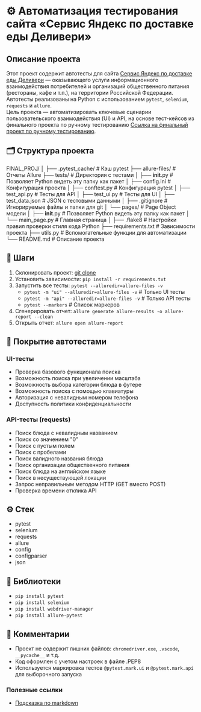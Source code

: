 # ⚙️ Автоматизация тестирования сайта «Сервис Яндекс по доставке еды Деливери»

## Описание проекта

Этот проект содержит автотесты для сайта [Сервис Яндекс по доставке еды Деливери](https://market-delivery.yandex.ru/) — оказывающего услуги информационного взаимодействия потребителей и организаций общественного питания (рестораны, кафе и т.п.), на территории Российской Федерации.  
Автотесты реализованы на Python с использованием `pytest`, `selenium`, `requests` и `allure`.  
Цель проекта — автоматизировать ключевые сценарии пользовательского взаимодействия (UI) и API, на основе тест-кейсов из финального проекта по ручному тестированию [Ссылка на финальный проект по ручному тестированию](https://testir.yonote.ru/share/f8355f9c-fe64-434d-b223-884048bf20ae).

## 🗂 Структура проекта

FINAL_PROJ/
│
├── .pytest_cache/            # Кэш pytest
├── allure-files/             # Отчеты Allure
├── tests/                    # Директория с тестами
│   ├── __init__.py           # Позволяет Python видеть эту папку как пакет
│   ├── config.ini            # Конфигурация проекта
│   ├── conftest.py           # Конфигурация pytest
│   ├── test_api.py           # Тесты для API
│   ├── test_ui.py            # Тесты для UI
│   ├── test_data.json        # JSON с тестовыми данными
│   ├── .gitignore            # Игнорируемые файлы и папки для git
│   └── pages/                # Page Object модели
│       ├── __init__.py        # Позволяет Python видеть эту папку как пакет
│       └── main_page.py       # Главная страница
│
├── .flake8                   # Настройки правил проверки стиля кода Python
├── requirements.txt          # Зависимости проекта
├── utils.py                  # Вспомогательные функции для автоматизации
└── README.md                 # Описание проекта

## 🚀 Шаги

1. Склонировать проект: [git clone](https://github.com/SvPisar/pytest_ui_api_template.git)
2. Установить зависимости: `pip install -r requirements.txt`
3. Запустить все тесты: `pytest --alluredir=allure-files -v`
   - `pytest -m "ui" --alluredir=allure-files -v`                 # Только UI тесты  
   - `pytest -m "api" --alluredir=allure-files -v`                # Только API тесты
   - `pytest --markers`                                           # Список маркеров
4. Сгенерировать отчет: `allure generate allure-results -o allure-report --clean`
5. Открыть отчет: `allure open allure-report`
  
## 🧪 Покрытие автотестами

### UI-тесты

- Проверка базового функционала поиска
- Возможность поиска при увеличении масштаба
- Возможность выбора категории блюда в футере
- Возможность поиска с помощью клавиатуры
- Авторизация с невалидным номером телефона
- Доступность политики конфиденциальности  

### API-тесты (requests)

- Поиск блюда с невалидным названием
- Поиск со значением "0"
- Поиск с пустым полем
- Поиск с пробелами
- Поиск валидного названия блюда
- Поиск организации общественного питания
- Поиск блюда на английском языке
- Поиск в несуществующей локации
- Запрос неправильным методом HTTP (GET вместо POST)
- Проверка времени отклика API
  
## ⚙️ Стек

- pytest
- selenium
- requests
- allure
- config
- configparser
- json

## 📌 Библиотеки

- `pip install pytest`
- `pip install selenium`
- `pip install webdriver-manager`
- `pip install allure-pytest`

## 💬 Комментарии

- Проект не содержит лишних файлов: `chromedriver.exe`, `.vscode`, `__pycache__` и т.д.  
- Код оформлен с учетом настроек в файле .PEP8  
- Используется маркировка тестов `@pytest.mark.ui` и `@pytest.mark.api` для выборочного запуска

### Полезные ссылки

- [Подсказка по markdown](https://www.markdownguide.org/basic-syntax/)
